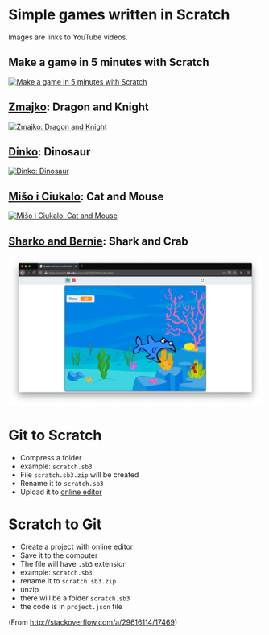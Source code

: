 # Simple games written in Scratch

Images are links to YouTube videos.

## Make a game in 5 minutes with Scratch

[![Make a game in 5 minutes with Scratch](http://img.youtube.com/vi/IrH5yQiL-B4/0.jpg)](http://www.youtube.com/watch?v=IrH5yQiL-B4 "Make a game in 5 minutes with Scratch")

## [Zmajko](https://scratch.mit.edu/projects/153513585/): Dragon and Knight

[![Zmajko: Dragon and Knight](http://img.youtube.com/vi/R0NtMxZinHY/0.jpg)](http://www.youtube.com/watch?v=R0NtMxZinHY "Zmajko: Dragon and Knight")

## [Dinko](https://scratch.mit.edu/projects/153512934/): Dinosaur

[![Dinko: Dinosaur](http://img.youtube.com/vi/eU7NDnDyffE/0.jpg)](http://www.youtube.com/watch?v=eU7NDnDyffE "Dinko: Dinosaur")

## [Mišo i Ciukalo](https://scratch.mit.edu/projects/153513269/): Cat and Mouse

[![Mišo i Ciukalo: Cat and Mouse](http://img.youtube.com/vi/oMQUdzMcbbk/0.jpg)](http://www.youtube.com/watch?v=oMQUdzMcbbk "Mišo i Ciukalo: Cat and Mouse")

## [Sharko and Bernie](https://scratch.mit.edu/projects/467982933/): Shark and Crab

[![Sharko and Bernie](sharko-and-bernie.png)](https://scratch.mit.edu/projects/467982933/ "Sharko and Bernie")

# Git to Scratch

- Compress a folder
- example: `scratch.sb3`
- File `scratch.sb3.zip` will be created
- Rename it to `scratch.sb3`
- Upload it to [online editor](https://scratch.mit.edu/)

# Scratch to Git

- Create a project with [online editor](https://scratch.mit.edu/)
- Save it to the computer
- The file will have `.sb3` extension
- example: `scratch.sb3`
- rename it to `scratch.sb3.zip`
- unzip
- there will be a folder `scratch.sb3`
- the code is in `project.json` file

(From http://stackoverflow.com/a/29616114/17469)
